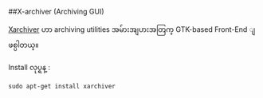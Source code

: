##X-archiver (Archiving GUI)

[Xarchiver](http://xarchiver.sourceforge.net/) ဟာ archiving utilities အမ်ားအျပားအတြက္ GTK-based Front-End ျဖစ္ပါတယ္။

Install လုပ္ရန္ :

	sudo apt-get install xarchiver

